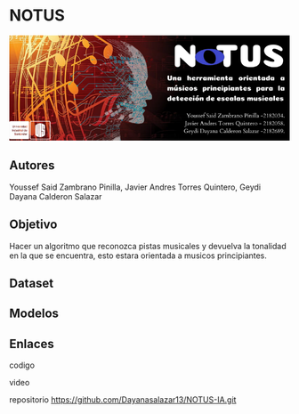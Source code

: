 # NOTUS
![img](https://github.com/Dayanasalazar13/NOTUS-IA/blob/main/notus%20banner.png)

## Autores
Youssef Said Zambrano Pinilla, Javier Andres Torres Quintero, Geydi Dayana Calderon Salazar 

## Objetivo 
Hacer un algoritmo que reconozca pistas musicales y devuelva la tonalidad en la que se encuentra, esto estara orientada a musicos principiantes.


## Dataset 


## Modelos 


## Enlaces 
codigo

video

repositorio  https://github.com/Dayanasalazar13/NOTUS-IA.git
